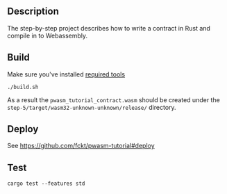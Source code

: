 ## Description
The step-by-step project describes how to write a contract in Rust and compile in to Webassembly.

## Build
Make sure you've installed [required tools](https://github.com/paritytech/pwasm-tutorial/blob/master/README.md#tutorial-prerequisites)
```
./build.sh
```
As a result the `pwasm_tutorial_contract.wasm` should be created under the `step-5/target/wasm32-unknown-unknown/release/` directory.

## Deploy
See https://github.com/fckt/pwasm-tutorial#deploy

## Test
```
cargo test --features std
```
